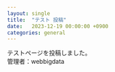```yaml
---
layout: single
title:  "テスト 投稿"
date:   2023-12-19 00:00:00 +0900
categories: general
---
```


テストページを投稿しました。  
管理者：webbigdata

